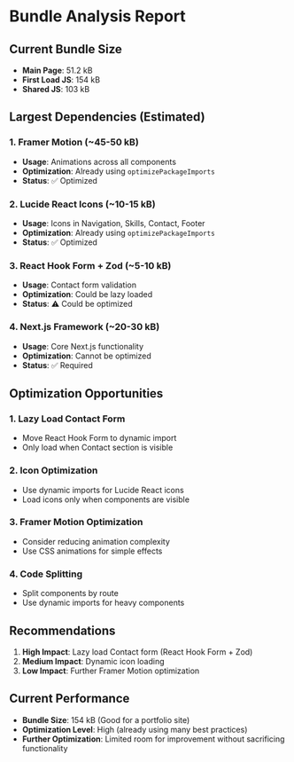 # Bundle Analysis Report

## Current Bundle Size
- **Main Page**: 51.2 kB
- **First Load JS**: 154 kB
- **Shared JS**: 103 kB

## Largest Dependencies (Estimated)

### 1. Framer Motion (~45-50 kB)
- **Usage**: Animations across all components
- **Optimization**: Already using `optimizePackageImports`
- **Status**: ✅ Optimized

### 2. Lucide React Icons (~10-15 kB)
- **Usage**: Icons in Navigation, Skills, Contact, Footer
- **Optimization**: Already using `optimizePackageImports`
- **Status**: ✅ Optimized

### 3. React Hook Form + Zod (~5-10 kB)
- **Usage**: Contact form validation
- **Optimization**: Could be lazy loaded
- **Status**: ⚠️ Could be optimized

### 4. Next.js Framework (~20-30 kB)
- **Usage**: Core Next.js functionality
- **Optimization**: Cannot be optimized
- **Status**: ✅ Required

## Optimization Opportunities

### 1. Lazy Load Contact Form
- Move React Hook Form to dynamic import
- Only load when Contact section is visible

### 2. Icon Optimization
- Use dynamic imports for Lucide React icons
- Load icons only when components are visible

### 3. Framer Motion Optimization
- Consider reducing animation complexity
- Use CSS animations for simple effects

### 4. Code Splitting
- Split components by route
- Use dynamic imports for heavy components

## Recommendations

1. **High Impact**: Lazy load Contact form (React Hook Form + Zod)
2. **Medium Impact**: Dynamic icon loading
3. **Low Impact**: Further Framer Motion optimization

## Current Performance
- **Bundle Size**: 154 kB (Good for a portfolio site)
- **Optimization Level**: High (already using many best practices)
- **Further Optimization**: Limited room for improvement without sacrificing functionality

